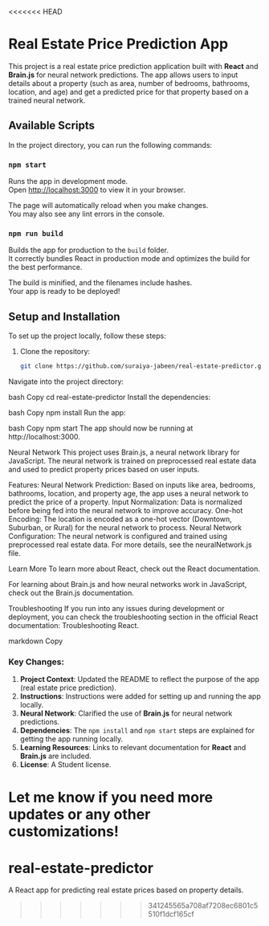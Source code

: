 <<<<<<< HEAD
# Real Estate Price Prediction App

This project is a real estate price prediction application built with **React** and **Brain.js** for neural network predictions. The app allows users to input details about a property (such as area, number of bedrooms, bathrooms, location, and age) and get a predicted price for that property based on a trained neural network.

## Available Scripts

In the project directory, you can run the following commands:

### `npm start`

Runs the app in development mode.\
Open [http://localhost:3000](http://localhost:3000) to view it in your browser.

The page will automatically reload when you make changes.\
You may also see any lint errors in the console.

### `npm run build`

Builds the app for production to the `build` folder.\
It correctly bundles React in production mode and optimizes the build for the best performance.

The build is minified, and the filenames include hashes.\
Your app is ready to be deployed!

## Setup and Installation

To set up the project locally, follow these steps:

1. Clone the repository:
   ```bash
   git clone https://github.com/suraiya-jabeen/real-estate-predictor.git
Navigate into the project directory:

bash
Copy
cd real-estate-predictor
Install the dependencies:

bash
Copy
npm install
Run the app:

bash
Copy
npm start
The app should now be running at http://localhost:3000.

Neural Network
This project uses Brain.js, a neural network library for JavaScript. The neural network is trained on preprocessed real estate data and used to predict property prices based on user inputs.

Features:
Neural Network Prediction: Based on inputs like area, bedrooms, bathrooms, location, and property age, the app uses a neural network to predict the price of a property.
Input Normalization: Data is normalized before being fed into the neural network to improve accuracy.
One-hot Encoding: The location is encoded as a one-hot vector (Downtown, Suburban, or Rural) for the neural network to process.
Neural Network Configuration:
The neural network is configured and trained using preprocessed real estate data. For more details, see the neuralNetwork.js file.

Learn More
To learn more about React, check out the React documentation.

For learning about Brain.js and how neural networks work in JavaScript, check out the Brain.js documentation.

Troubleshooting
If you run into any issues during development or deployment, you can check the troubleshooting section in the official React documentation: Troubleshooting React.

markdown
Copy

### Key Changes:
1. **Project Context**: Updated the README to reflect the purpose of the app (real estate price prediction).
2. **Instructions**: Instructions were added for setting up and running the app locally.
3. **Neural Network**: Clarified the use of **Brain.js** for neural network predictions.
4. **Dependencies**: The `npm install` and `npm start` steps are explained for getting the app running locally.
5. **Learning Resources**: Links to relevant documentation for **React** and **Brain.js** are included.
6. **License**: A Student license.

Let me know if you need more updates or any other customizations!
=======
# real-estate-predictor
A React app for predicting real estate prices based on property details.
>>>>>>> 341245565a708af7208ec6801c5510f1dcf165cf
